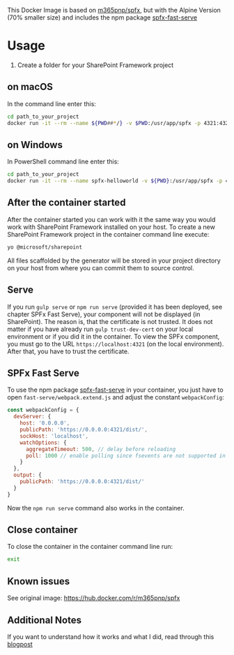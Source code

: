 This Docker Image is based on [m365pnp/spfx](https://hub.docker.com/r/m365pnp/spfx), but with the Alpine Version (70% smaller size) and includes the npm package [spfx-fast-serve](https://github.com/s-KaiNet/spfx-fast-serve)

# Usage

1. Create a folder for your SharePoint Framework project

## on macOS
In the command line enter this:

```bash
cd path_to_your_project
docker run -it --rm --name ${PWD##*/} -v $PWD:/usr/app/spfx -p 4321:4321 -p 35729:35729 seryoga/spfx
```

## on Windows
In PowerShell command line enter this:

```bash
cd path_to_your_project
docker run -it --rm --name spfx-helloworld -v ${PWD}:/usr/app/spfx -p 4321:4321 -p 35729:35729 seryoga/spfx
```

## After the container started
After the container started you can work with it the same way you would work with SharePoint Framework installed on your host. To create a new SharePoint Framework project in the container command line execute:

```bash
yo @microsoft/sharepoint
```

All files scaffolded by the generator will be stored in your project directory on your host from where you can commit them to source control.

## Serve
If you run `gulp serve` or `npm run serve` (provided it has been deployed, see chapter SPFx Fast Serve), your component will not be displayed (in SharePoint). The reason is, that the certificate is not trusted. It does not matter if you have already run `gulp trust-dev-cert` on your local environment or if you did it in the container. To view the SPFx component, you must go to the URL `https://localhost:4321` (on the local environment). After that, you have to trust the certificate.

## SPFx Fast Serve
To use the npm package [spfx-fast-serve](https://github.com/s-KaiNet/spfx-fast-serve) in your container, you just have to open `fast-serve/webpack.extend.js` and adjust the constant `webpackConfig`:


```javascript
const webpackConfig = {
  devServer: {
    host: '0.0.0.0',
    publicPath: 'https://0.0.0.0:4321/dist/',
    sockHost: 'localhost',
    watchOptions: {
      aggregateTimeout: 500, // delay before reloading
      poll: 1000 // enable polling since fsevents are not supported in docker
    }
  },
  output: {
    publicPath: 'https://0.0.0.0:4321/dist/'
  }
}
``` 

Now the `npm run serve` command also works in the container.

## Close container
To close the container in the container command line run:

```bash
exit
```

## Known issues

See original image: https://hub.docker.com/r/m365pnp/spfx

## Additional Notes
If you want to understand how it works and what I did, read through this [blogpost](https://spfx-app.dev/how-docker-containers-eliminate-spfx-environment-setup)
